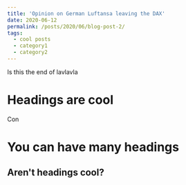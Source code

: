 ```yaml
---
title: 'Opinion on German Luftansa leaving the DAX'
date: 2020-06-12
permalink: /posts/2020/06/blog-post-2/
tags:
  - cool posts
  - category1
  - category2
---
```


Is this the end of lavlavla

Headings are cool
======
Con

You can have many headings
======

Aren't headings cool?
------
